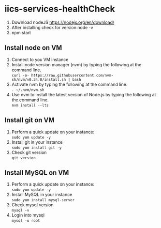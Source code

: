 # iics-services-healthCheck
1. Download nodeJS https://nodejs.org/en/download/ 
2. After installing check for version node -v
3. npm start

## Install node on VM

1. Connect to you VM instance
2. Install node version manager (nvm) by typing the following at the command line.\
    `curl -o- https://raw.githubusercontent.com/nvm-sh/nvm/v0.34.0/install.sh | bash`
3. Activate nvm by typing the following at the command line. \
    `. ~/.nvm/nvm.sh`
4. Use nvm to install the latest version of Node.js by typing the following at the command line.\
   `nvm install --lts`

## Install git on VM

1. Perform a quick update on your instance:\
   `sudo yum update -y`
2. Install git in your instance\
   `sudo yum install git -y`
3. Check git version\
  `git version`
  

## Install MySQL on VM
1. Perform a quick update on your instance:\
   `sudo yum update -y`
2. Install MySQL in your instance\
   `sudo yum install mysql-server`
3. Check mysql version\
  `mysql -v`
4. Login into mysql\
   `mysql -u root`


